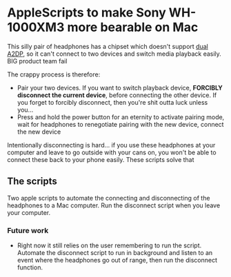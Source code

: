 # AppleScripts to make Sony WH-1000XM3 more bearable on Mac

This silly pair of headphones has a chipset which doesn't support [dual A2DP](https://ap.community.sony.com/s/question/0D50B00004xDyCGSA0/why-does-the-wh1000xm3-not-have-multipoint-connection-dual-a2dp?language=en_US), so it can't connect to two devices and switch media playback easily. BIG product team fail

The crappy process is therefore:
- Pair your two devices. If you want to switch playback device, **FORCIBLY disconnect the current device**, before connecting the other device. If you forget to forcibly disconnect, then you're shit outta luck unless you...
- Press and hold the power button for an eternity to activate pairing mode, wait for headphones to renegotiate pairing with the new device, connect the new device

Intentionally disconnecting is hard... if you use these headphones at your computer and leave to go outside with your cans on, you won't be able to connect these back to your phone easily. These scripts solve that

## The scripts

Two apple scripts to automate the connecting and disconnecting of the headphones to a Mac computer. Run the disconnect script when you leave your computer.

### Future work
- Right now it still relies on the user remembering to run the script. Automate the disconnect script to run in background and listen to an event where the headphones go out of range, then run the disconnect function.
